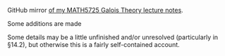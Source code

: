 GitHub mirror [of my MATH5725 Galois Theory lecture notes](https://www.overleaf.com/read/kwkdhjghgqrg).

Some additions are made 

Some details may be a little unfinished and/or unresolved (particularly in §14.2), but otherwise this is a fairly self-contained account.
